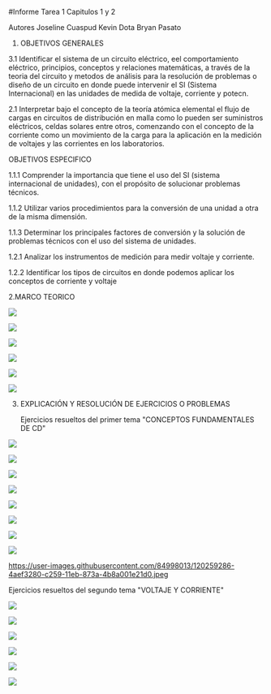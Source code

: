 #Informe Tarea 1 Capitulos 1 y 2

Autores Joseline Cuaspud Kevin Dota Bryan Pasato

1. OBJETIVOS GENERALES

3.1 Identificar el sistema de un circuito eléctrico, eel comportamiento eléctrico, principios, conceptos y relaciones matemáticas, a través de la teoria del circuito y metodos de análisis para la resolución de problemas o diseño de un circuito en donde puede intervenir el SI (Sistema Internacional) en las unidades de medida de voltaje, corriente y potecn.
    
 2.1 Interpretar bajo el concepto de la teoría atómica elemental el flujo de cargas en circuitos de distribución en malla como lo pueden ser suministros eléctricos, celdas solares entre otros,  comenzando con el concepto de la corriente como un movimiento de la carga para la aplicación en la medición de voltajes y las corrientes en los laboratorios.
    
OBJETIVOS ESPECIFICO

1.1.1 Comprender la importancia que tiene el uso del SI (sistema internacional de unidades), con el propósito de solucionar problemas técnicos.

1.1.2 Utilizar varios procedimientos para la conversión de una unidad a otra de la misma dimensión.

1.1.3 Determinar los principales factores de conversión y la solución de problemas técnicos con el uso del sistema de unidades.

1.2.1 Analizar los instrumentos de medición para medir voltaje y corriente.

1.2.2 Identificar los tipos de circuitos en donde podemos aplicar los conceptos de corriente y voltaje

2.MARCO TEORICO

![](https://user-images.githubusercontent.com/84397282/120244889-1a939e00-c231-11eb-8ff0-3c3e695e8412.png)

![](https://user-images.githubusercontent.com/84397282/120244925-3303b880-c231-11eb-8925-fc0fc9550a64.jpg)

![](https://user-images.githubusercontent.com/84397282/120246168-0d78ae00-c235-11eb-8f62-abedfb558158.jpg)

![](https://user-images.githubusercontent.com/84397282/120246188-1ec1ba80-c235-11eb-8f3b-e7007c6a66ef.jpg)

![](https://user-images.githubusercontent.com/84397282/120246217-3731d500-c235-11eb-85f3-03e921f860e1.jpg)

![](https://user-images.githubusercontent.com/84397282/120246873-2c783f80-c237-11eb-936f-4985fa752811.jpg)

3. EXPLICACIÓN Y RESOLUCIÓN DE EJERCICIOS O PROBLEMAS
    
    Ejercicios resueltos del primer tema "CONCEPTOS FUNDAMENTALES DE CD"







![](https://user-images.githubusercontent.com/84397282/120256228-4b84ca80-c253-11eb-8de6-37ec53f85fd0.jpg)

![](https://user-images.githubusercontent.com/84397282/120256232-4cb5f780-c253-11eb-8a7f-48a5ffc0b300.jpg)

![](https://user-images.githubusercontent.com/84397282/120256233-4cb5f780-c253-11eb-87c9-4aff0e0e894a.jpg)

![](https://user-images.githubusercontent.com/84397282/120256234-4d4e8e00-c253-11eb-85f8-bfae11419b8a.jpg)

![](https://user-images.githubusercontent.com/84397282/120256235-4d4e8e00-c253-11eb-9408-18fdd2a76704.jpg)

![](https://user-images.githubusercontent.com/84397282/120256236-4d4e8e00-c253-11eb-80cf-dde30f7c90bc.jpg)

![](https://user-images.githubusercontent.com/84397282/120256238-4d4e8e00-c253-11eb-957c-46865fa540c4.jpg)

![](https://user-images.githubusercontent.com/84397282/120256239-4de72480-c253-11eb-9a8b-09d965c683bc.jpg)




https://user-images.githubusercontent.com/84998013/120259286-4aef3280-c259-11eb-873a-4b8a001e21d0.jpeg













   Ejercicios resueltos del segundo tema "VOLTAJE Y CORRIENTE"
   
   









![](https://user-images.githubusercontent.com/84397282/120257911-c0a5cf00-c256-11eb-9247-be15ec782b65.jpg)

![](https://user-images.githubusercontent.com/84397282/120257913-c13e6580-c256-11eb-9a02-5801a43d429a.jpg)

![](https://user-images.githubusercontent.com/84397282/120257915-c13e6580-c256-11eb-8f9a-67c15130c291.jpg)

![](https://user-images.githubusercontent.com/84397282/120257916-c1d6fc00-c256-11eb-9f37-aa856c0114ff.jpg)

![](https://user-images.githubusercontent.com/84397282/120257917-c1d6fc00-c256-11eb-86c8-81f1e94904f8.jpg)

![](https://user-images.githubusercontent.com/84397282/120257919-c1d6fc00-c256-11eb-8785-cb56bed6e22c.jpg)

